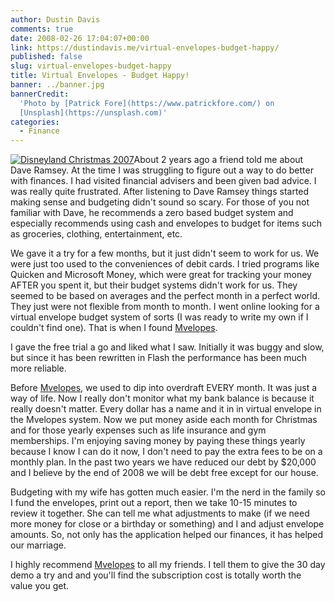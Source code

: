 ```yaml
---
author: Dustin Davis
comments: true
date: 2008-02-26 17:04:07+00:00
link: https://dustindavis.me/virtual-envelopes-budget-happy/
published: false
slug: virtual-envelopes-budget-happy
title: Virtual Envelopes - Budget Happy!
banner: ../banner.jpg
bannerCredit:
  'Photo by [Patrick Fore](https://www.patrickfore.com/) on
  [Unsplash](https://unsplash.com)'
categories:
  - Finance
---
```


[![Disneyland Christmas 2007](https://nerdydork.com/wp-content/uploads/2008/02/disneyland.thumbnail.JPG)](https://nerdydork.com/wp-content/uploads/2008/02/disneyland.JPG)About
2 years ago a friend told me about Dave Ramsey. At the time I was struggling to
figure out a way to do better with finances. I had visited financial advisers
and been given bad advice. I was really quite frustrated. After listening to
Dave Ramsey things started making sense and budgeting didn't sound so scary. For
those of you not familiar with Dave, he recommends a zero based budget system
and especially recommends using cash and envelopes to budget for items such as
groceries, clothing, entertainment, etc.

We gave it a try for a few months, but it just didn't seem to work for us. We
were just too used to the conveniences of debit cards. I tried programs like
Quicken and Microsoft Money, which were great for tracking your money AFTER you
spent it, but their budget systems didn't work for us. They seemed to be based
on averages and the perfect month in a perfect world. They just were not
flexible from month to month. I went online looking for a virtual envelope
budget system of sorts (I was ready to write my own if I couldn't find one).
That is when I found [Mvelopes](http://www.dpbolvw.net/click-2267664-10299165).

I gave the free trial a go and liked what I saw. Initially it was buggy and
slow, but since it has been rewritten in Flash the performance has been much
more reliable.

Before [Mvelopes](http://www.davisvillage.com/Mvelopes), we used to dip into
overdraft EVERY month. It was just a way of life. Now I really don't monitor
what my bank balance is because it really doesn't matter. Every dollar has a
name and it in in virtual envelope in the Mvelopes system. Now we put money
aside each month for Christmas and for those yearly expenses such as life
insurance and gym memberships. I'm enjoying saving money by paying these things
yearly because I know I can do it now, I don't need to pay the extra fees to be
on a monthly plan. In the past two years we have reduced our debt by \$20,000
and I believe by the end of 2008 we will be debt free except for our house.

Budgeting with my wife has gotten much easier. I'm the nerd in the family so I
fund the envelopes, print out a report, then we take 10-15 minutes to review it
together. She can tell me what adjustments to make (if we need more money for
close or a birthday or something) and I and adjust envelope amounts. So, not
only has the application helped our finances, it has helped our marriage.

I highly recommend [Mvelopes](http://www.davisvillage.com/Mvelopes) to all my
friends. I tell them to give the 30 day demo a try and and you'll find the
subscription cost is totally worth the value you get.
